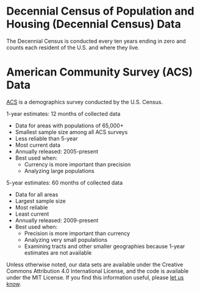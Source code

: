 # Decennial Census of Population and Housing (Decennial Census) Data #

The Decennial Census is conducted every ten years ending in zero and counts each resident of the U.S. and where they live.

# American Community Survey (ACS) Data #

[ACS](https://www.census.gov/programs-surveys/acs/guidance/estimates.html) is a demographics survey conducted by the U.S. Census.

1-year estimates: 12 months of collected data
  * Data for areas with populations of 65,000+
  * Smallest sample size among all ACS surveys 
  * Less reliable than 5-year	
  * Most current data	
  * Annually released: 2005-present
  * Best used when: 
    * Currency is more important than precision 
    * Analyzing large populations

5-year estimates: 60 months of collected data
  * Data for all areas
  * Largest sample size
  * Most reliable
  * Least current
  * Annually released: 2009-present
  * Best used when:
    * Precision is more important than currency 
    * Analyzing very small populations 
    * Examining tracts and other smaller geographies because 1-year estimates are not available

Unless otherwise noted, our data sets are available under the Creative Commons Attribution 4.0 International License, and the code is available under the MIT License. If you find this information useful, please [let us know](mailto:data@taaf.org).
